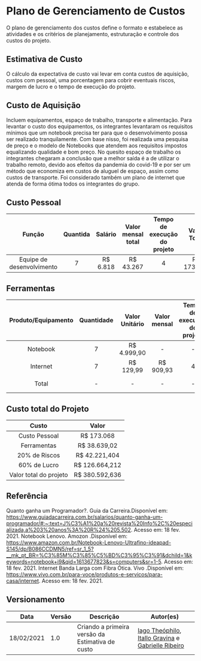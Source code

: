 # Plano de Gerenciamento de Custos
O plano de gerenciamento dos custos define o formato e estabelece as atividades e os critérios de planejamento, estruturação e controle dos custos do projeto.

## Estimativa de Custo
O cálculo da expectativa de custo vai levar em conta custos de aquisição, custos com pessoal,  uma porcentagem para cobrir eventuais riscos, margem de lucro e o tempo de execução do projeto.

## Custo de Aquisição
Incluem equipamentos, espaço de trabalho, transporte e alimentação. Para levantar o custo dos equipamentos, os integrantes levantaram os requisitos mínimos que um notebook precisa ter para que o desenvolvimento possa ser realizado tranquilamente. Com base nisso, foi realizada uma pesquisa de preço e o modelo de Notebooks que atendem aos requisitos impostos equalizando qualidade e bom preço. No quesito espaço de trabalho os integrantes chegaram a conclusão que a melhor saída é a de utilizar o trabalho remoto, devido aos efeitos da pandemia do covid-19 e por ser um método que economiza em custos de aluguel de espaço, assim como custos de transporte.
Foi considerado também um plano de internet que atenda de forma ótima todos os integrantes do grupo.

## Custo Pessoal

| Função | Quantida| Salário | Valor mensal total| Tempo de execução do projeto| Valor Total|
|:------:|:------:|:------:|:------:|:------:|:------:|
| Equipe de desenvolvimento | 7 | R$ 6.818 | R$ 43.267| 4 |R$ 173.068|

## Ferramentas

|Produto/Equipamento | Quantidade |Valor Unitário |Valor mensal | Tempo de execução do projeto|Valor Total|
|:----:|:----:|:----:|:----:|:------:|:------:|
|Notebook|7|R$ 4.999,90| - | - | R$ 34.999,3|
|Internet|7|R$ 129,99| R$ 909,93 | 4 | R$ 3.639,72|
|Total|-|-|-|-| R$ 38.639,02|

## Custo total do Projeto

|Custo |Valor|
|:----:|:----:|
|Custo Pessoal|R$ 173.068|
|Ferramentas|R$ 38.639,02|
|20% de Riscos| R$ 42.221,404|
|60% de Lucro|R$ 126.664,212|
|Valor total do projeto| R$ 380.592,636 |

## Referência

Quanto ganha um Programador?. Guia da Carreira.Disponível em: https://www.guiadacarreira.com.br/salarios/quanto-ganha-um-programador/#:~:text=J%C3%A1%20a%20revista%20Info%2C%20especializada,a%203%20anos%3A%20R%24%205.502. Acesso em: 18 fev. 2021.
Notebook Lenovo. Amozon .Disponível em: https://www.amazon.com.br/Notebook-Lenovo-Ultrafino-ideapad-S145/dp/B086CCDMN5/ref=sr_1_5?__mk_pt_BR=%C3%85M%C3%85%C5%BD%C3%95%C3%91&dchild=1&keywords=notebook+i9&qid=1613677823&s=computers&sr=1-5. Acesso em: 18 fev. 2021.
Internet Banda Larga com Fibra Ótica. Vivo .Disponível em: https://www.vivo.com.br/para-voce/produtos-e-servicos/para-casa/internet. Acesso em: 18 fev. 2021.

## Versionamento


| Data | Versão | Descrição | Autor(es) |
|------|------|------|------|
|18/02/2021|1.0|Criando a primeira versão da Estimativa de custo|[Iago Theóphilo](https://github.com/danilow200), [Itallo Gravina](https://github.com/itallogravina) e [Gabrielle Ribeiro](https://github.com/Gabrielle-Ribeiro) |
